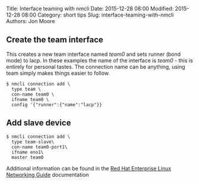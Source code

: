 Title: Interface teaming with nmcli
Date: 2015-12-28 08:00
Modified: 2015-12-28 08:00
Category: short tips
Slug: interface-teaming-with-nmcli
Authors: Jon Moore

## Create the team interface

This creates a new team interface named _team0_ and sets runner (bond mode) to lacp.  In these examples the name of the interface is _team0_ - this is entirely for personal tastes.  The connection name can be anything, using team simply makes things easier to follow.

    $ nmcli connection add \
      type team \
      con-name team0 \
      ifname team0 \
      config '{"runner":{"name":"lacp"}}

## Add slave device

    $ nmcli connection add \
      type team-slave\
      con-name team0-port1\
      ifname eno1\
      master team0


Additional information can be found in the [Red Hat Enterprise Linux Networking Guide](https://access.redhat.com/documentation/en-US/Red_Hat_Enterprise_Linux/7/html/Networking_Guide/ch-Configure_Network_Bonding.html) documentation
